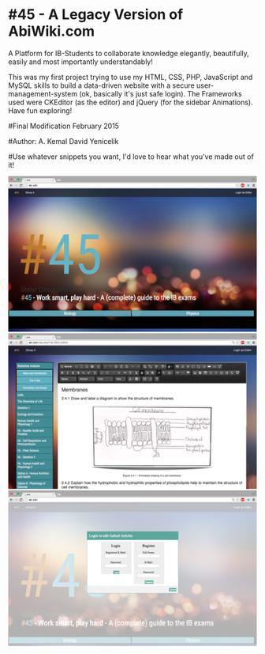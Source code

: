 # \#45 - A Legacy Version of AbiWiki.com
A Platform for IB-Students to collaborate knowledge elegantly, beautifully, easily and most importantly understandably!

This was my first project trying to use my HTML, CSS, PHP, JavaScript and MySQL skills to build a 
data-driven website with a secure user-management-system (ok, basically it's just safe login). The Frameworks used were CKEditor (as the editor) and jQuery (for the sidebar Animations).
Have fun exploring!

\#Final Modification February 2015

\#Author: A. Kemal David Yenicelik

\#Use whatever snippets you want, I'd love to hear what you've made out of it!


![Landing Page](https://github.com/DaveTheAl/abiwiki/blob/master/demopics/landing.png?raw=true)
![Editor Page](https://raw.githubusercontent.com/DaveTheAl/abiwiki/master/demopics/editor.png)
![Login Dialogue](https://github.com/DaveTheAl/abiwiki/blob/master/demopics/login.png?raw=true)
